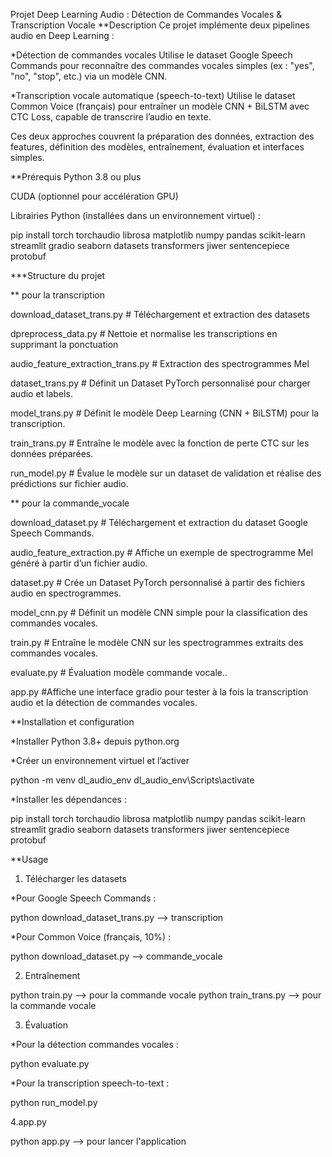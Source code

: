 Projet Deep Learning Audio : Détection de Commandes Vocales & Transcription Vocale
**Description
Ce projet implémente deux pipelines audio en Deep Learning :

*Détection de commandes vocales
Utilise le dataset Google Speech Commands pour reconnaître des commandes vocales simples (ex : "yes", "no", "stop", etc.) via un modèle CNN.

*Transcription vocale automatique (speech-to-text)
Utilise le dataset Common Voice (français) pour entraîner un modèle CNN + BiLSTM avec CTC Loss, capable de transcrire l’audio en texte.

Ces deux approches couvrent la préparation des données, extraction des features, définition des modèles, entraînement, évaluation et interfaces simples.

**Prérequis
Python 3.8 ou plus

CUDA (optionnel pour accélération GPU)

Librairies Python (installées dans un environnement virtuel) :

pip install torch torchaudio librosa matplotlib numpy pandas scikit-learn streamlit gradio seaborn datasets transformers jiwer sentencepiece protobuf

***Structure du projet

** pour la transcription

download_dataset_trans.py           	  # Téléchargement et extraction des datasets

dpreprocess_data.py          	        # Nettoie et normalise les transcriptions en supprimant la ponctuation

audio_feature_extraction_trans.py 	  # Extraction des spectrogrammes Mel

dataset_trans.py       	              # Définit un Dataset PyTorch personnalisé pour charger audio et labels.

model_trans.py                   	    # Définit le modèle Deep Learning (CNN + BiLSTM) pour la transcription.

train_trans.py                    	  # Entraîne le modèle avec la fonction de perte CTC sur les données préparées.

run_model.py                	        # Évalue le modèle sur un dataset de validation et réalise des prédictions sur fichier audio.


** pour la commande_vocale

download_dataset.py         	  # Téléchargement et extraction du dataset Google Speech Commands.

audio_feature_extraction.py 	  # Affiche un exemple de spectrogramme Mel généré à partir d’un fichier audio.

dataset.py                  	  # Crée un Dataset PyTorch personnalisé à partir des fichiers audio en spectrogrammes.

model_cnn.py                	  # Définit un modèle CNN simple pour la classification des commandes vocales.

train.py                     	  # Entraîne le modèle CNN sur les spectrogrammes extraits des commandes vocales.

evaluate.py                  	  # Évaluation modèle commande vocale..

app.py					                    #Affiche une interface gradio pour tester à la fois la transcription audio et la détection de commandes vocales.


**Installation et configuration

*Installer Python 3.8+ depuis python.org

*Créer un environnement virtuel et l’activer

python -m venv dl_audio_env
dl_audio_env\Scripts\activate

*Installer les dépendances :


pip install torch torchaudio librosa matplotlib numpy pandas scikit-learn streamlit gradio seaborn datasets transformers jiwer sentencepiece protobuf

**Usage

1. Télécharger les datasets
   
*Pour Google Speech Commands :

python download_dataset_trans.py --> transcription

*Pour Common Voice (français, 10%) :

python download_dataset.py --> commande_vocale


2. Entraînement

python train.py --> pour la commande vocale
python train_trans.py --> pour la commande vocale

3. Évaluation

*Pour la détection commandes vocales :

python evaluate.py

*Pour la transcription speech-to-text :

python run_model.py 

4.app.py

python app.py --> pour lancer l'application
